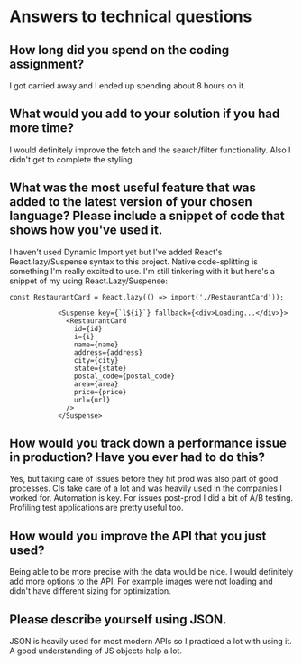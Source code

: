 # Answers to technical questions
## How long did you spend on the coding assignment?
I got carried away and I ended up spending about 8 hours on it.

## What would you add to your solution if you had more time? 
I would definitely improve the fetch and the search/filter functionality.
Also I didn't get to complete the styling.

## What was the most useful feature that was added to the latest version of your chosen language? Please include a snippet of code that shows how you've used it.
I haven't used Dynamic Import yet but I've added React's React.lazy/Suspense syntax to this project. Native code-splitting is something I'm really excited to use.
I'm still tinkering with it but here's a snippet of my using React.Lazy/Suspense:

```
const RestaurantCard = React.lazy(() => import('./RestaurantCard'));
```
```
            <Suspense key={`l${i}`} fallback={<div>Loading...</div>}>
              <RestaurantCard
                id={id}
                i={i}
                name={name}
                address={address}
                city={city}
                state={state}
                postal_code={postal_code}
                area={area}
                price={price}
                url={url}
              />
            </Suspense>
```

## How would you track down a performance issue in production? Have you ever had to do this?
Yes, but taking care of issues before they hit prod was also part of good processes. CIs take care of a lot and was heavily used in the companies I worked for. Automation is key. For issues post-prod I did a bit of A/B testing.
Profiling test applications are pretty useful too.

## How would you improve the API that you just used?
Being able to be more precise with the data would be nice. I would definitely add more options to the API. For example images were not loading and didn't have different sizing for optimization.

## Please describe yourself using JSON.
JSON is heavily used for most modern APIs so I practiced a lot with using it. A good understanding of JS objects help a lot.
